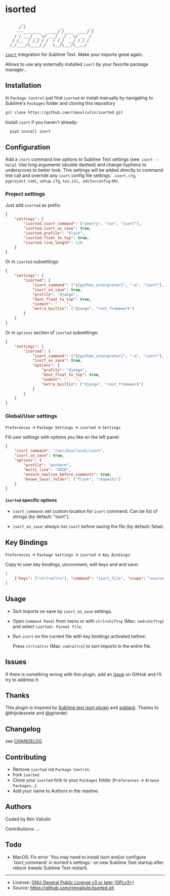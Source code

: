 isorted
=======

```
       __
      / /               __           __
     ---________  _____/ /____  ____/ /
    / / ___/ __ \/ ___/ __/ _ \/ __  /
   / /__  / /_/ / /  / /_/  __/ /_/ /
  /_/____/\____/_/   \__/\___/\__,_/
```

[`isort`](https://pycqa.github.io/isort/) integration for Sublime Text. Make your imports great again.

Allows to use any externally installed `isort` by your favorite package manager…

Installation
------------

In `Package Control` just find `isorted` or install manually by navigating to Sublime's `Packages` folder and cloning this repository

```bash
git clone https://github.com/rimvaliulin/isorted.git
```

Install `isort` if you haven't already:

```bash
  pip3 install isort
```

Configuration
-------------

Add a `isort` command line options to Sublime Text settings (see: `isort --help`). Use long arguments (double dashed) and change hyphens to underscores to better look. This settings will be added directly to command line call and override any `isort` config file settings: `.isort.cfg`, `pyproject.toml`, `setup.cfg`, `tox.ini`, `.editorconfig` etc.


### Project settings

Just add `isorted` as prefix:

```json
{
    "settings": {
        "isorted.isort_command": ["poetry", "run", "isort"],
        "isorted.isort_on_save": true,
        "isorted.profile": "black",
        "isorted.float_to_top": true,
        "isorted.line_length": 120
    }
}
```

Or in `isorted` subsettings:

```json
{
    "settings": {
        "isorted": {
            "isort_command": ["${python_interpreter}", "-m", "isort"],
            "isort_on_save": true,
            "profile": "django",
            "dont_float_to_top": true,
            "indent": "    ",
            "extra_builtin": ["django", "rest_framework"]
        }
    }
}
```
Or in `options` section of `isorted` subsettings:

```json
{
    "settings": {
        "isorted": {
            "isort_command": ["${python_interpreter}", "-m", "isort"],
            "isort_on_save": true,
            "options": {
                "profile": "django",
                "dont_float_to_top": true,
                "indent": "    ",
                "extra_builtin": ["django", "rest_framework"]
            }
        }
    }
}
```

### Global/User settings

`Preferences` → `Package Settings` → `isorted` → `Settings`

Fill user settings with options you like on the left panel:

```json
{
    "isort_command": "/usr/bin/local/isort",
    "isort_on_save": true,
    "options": {
        "profile": "pycharm",
        "multi_line": "GRID",
        "ensure_newline_before_comments": true,
        "known_local_folder": ["flask", "requests"]
    }
}
```

#### `isorted` specific options

- `isort_command`: set custom location for `isort` command. Can be list of strings (by default: "isort").

- `isort_on_save`: always run `isort` before saving the file (by default: false).


Key Bindings
------------

`Preferences` → `Package Settings` → `isorted` → `Key Bindings`:

Copy to user key bindings, uncomment, edit keys and and save:

```json
[
    {"keys": ["ctrl+alt+s"], "command": "isort_file", "scope": "source.python"}
]
```

Usage
-----

- Sort imports on save by `isort_on_save` settings.

- Open `Command Panel` from menu or with `ctrl+shift+p` (Mac: `cmd+shift+p`) and select `isorted: Format file`.

- Run `isort` on the current file with key bindings activated before:

  Press `ctrl+alt+s` (Mac: `cmd+alt+s`) to sort imports in the entire file.


Issues
------

If there is something wrong with this plugin, add an [issue](https://github.com/rimvaliulin/isorted/issues) on GitHub and I'll try to address it.


Thanks
------

This plugin is inspired by [Sublime text isort plugin](https://github.com/thijsdezoete/sublime-text-isort-plugin) and [sublack](https://github.com/jgirardet/sublack). Thanks to @thijsdezoete and @jgirardet.


Changelog
---------

see [CHANGELOG](CHANGELOG)


Contributing
------------

- Remove `isorted` via `Package Control`.
- Fork `isorted`
- Clone your `isorted` fork to your `Packages` folder (`Preferences` → `Browse Packages`…).
- Add your name to Authors in the readme.


Authors
-------

Coded by Rim Valiulin

Contributions: …

Todo
----

- MacOS: Fix error 'You may need to install isort and/or configure 'isort_command' in isorted's settings.' on new Sublime Text startup after reboot (needs Sublime Text restart).

---

- License: [GNU General Public License v3 or later (GPLv3+)](LICENCE)
- Source: https://github.com/rimvaliulin/isorted.git

